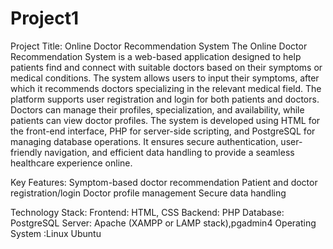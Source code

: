 # Project1
Project Title: Online Doctor Recommendation System
                  The Online Doctor Recommendation System is a web-based application designed to help patients find and connect with suitable doctors based on their symptoms or medical conditions. The system allows users to input their symptoms, after which it recommends doctors specializing in the relevant medical field. The platform supports user registration and login for both patients and doctors. Doctors can manage their profiles, specialization, and availability, while patients can view doctor profiles.
The system is developed using HTML for the front-end interface, PHP for server-side scripting, and PostgreSQL for managing database operations. It ensures secure authentication, user-friendly navigation, and efficient data handling to provide a seamless healthcare experience online.

Key Features:
Symptom-based doctor recommendation
Patient and doctor registration/login
Doctor profile management
Secure data handling

Technology Stack:
Frontend: HTML, CSS
Backend: PHP
Database: PostgreSQL
Server: Apache (XAMPP or LAMP stack),pgadmin4
Operating System :Linux Ubuntu 

